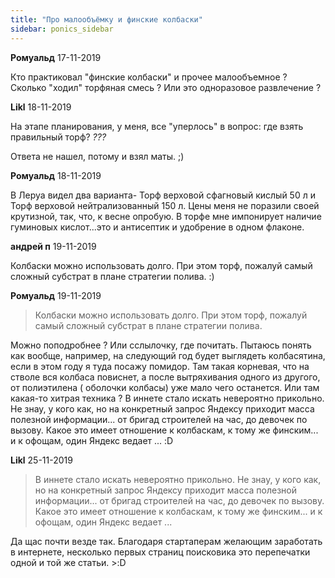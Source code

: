 ```yaml
---
title: "Про малообъёмку и финские колбаски"
sidebar: ponics_sidebar
---
```


**Ромуальд** 17-11-2019

Кто практиковал "финские колбаски" и прочее малообъемное ? Сколько "ходил" торфяная смесь ? Или это одноразовое развлечение ?


**Likl** 18-11-2019

На этапе планирования, у меня, все "уперлось" в вопрос: где взять правильный торф? *???*

Ответа не нашел, потому и взял маты. ;)


**Ромуальд** 18-11-2019

В Леруа видел два варианта- Торф верховой сфагновый кислый 50 л и Торф верховой нейтрализованный 150 л. Цены меня не поразили своей крутизной, так, что, к весне опробую. В торфе мне импонирует наличие гуминовых кислот...это и антисептик и удобрение в одном флаконе. 


**андрей п** 19-11-2019

Колбаски можно использовать долго. При этом торф, пожалуй самый сложный субстрат в плане стратегии полива. :)


**Ромуальд** 19-11-2019

> Колбаски можно использовать долго. При этом торф, пожалуй самый сложный субстрат в плане стратегии полива. 

Можно поподробнее ? Или сслылочку, где почитать. Пытаюсь понять как вообще, например, на следующий год будет выглядеть колбасятина, если в этом году я туда посажу помидор. Там такая корневая, что на стволе вся колбаса повиснет, а после вытряхивания одного из другого, от полиэтилена ( оболочки колбасы) уже мало чего останется. Или там какая-то хитрая техника ? В иннете стало искать невероятно прикольно. Не знау, у кого как, но на конкретный запрос Яндексу приходит масса полезной информации... от бригад строителей на час, до девочек по вызову. Какое это имеет отношение к колбаскам, к тому же финским... и к офощам, один Яндекс ведает ... :D


**Likl** 25-11-2019

> В иннете стало искать невероятно прикольно. Не знау, у кого как, но на конкретный запрос Яндексу приходит масса полезной информации... от бригад строителей на час, до девочек по вызову. Какое это имеет отношение к колбаскам, к тому же финским... и к офощам, один Яндекс ведает ... 

Да щас почти везде так. Благодаря стартаперам желающим заработать в интернете, несколько первых страниц поисковика это перепечатки одной и той же статьи. &gt;:D


